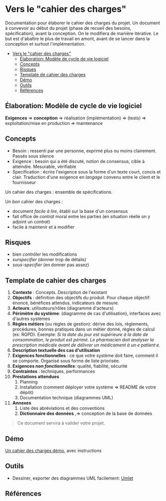 # Vers le "cahier des charges"

Documentation pour élaborer le cahier des charges du projet. Un document à convevoir au début du projet (phase de recueil des besoins, spécification), avant la conception. On le modifiera de manière itérative. Le but est d'abattre le plus de travail en amont, avant de se lancer dans la conception et surtout l'implémentation.

- [Vers le "cahier des charges"](#vers-le-cahier-des-charges)
  - [Élaboration: Modèle de cycle de vie logiciel](#élaboration-modèle-de-cycle-de-vie-logiciel)
  - [Concepts](#concepts)
  - [Risques](#risques)
  - [Template de cahier des charges](#template-de-cahier-des-charges)
  - [Démo](#démo)
  - [Outils](#outils)
  - [Références](#références)


## Élaboration: Modèle de cycle de vie logiciel

**Exigences** => **conception** => réalisation (implémentation) => (tests) => exploitation/mise en production => maintenance

## Concepts

- Besoin : ressenti par une personne, exprimé plus ou moins clairement. Passés sous silence
- Exigence : besoin qui a été discuté, notion de consensus, cible à atteindre. Mesurable, vérifiable
- Specification : écrire l'exigence sous la forme d'un texte court, concis et clair. Traduction d'une exigence en *langage* convenu entre le client et le fournisseur

Un cahier des charges : ensemble de spécifications.

Un *bon* cahier des charges : 

- document *facile à lire*, établi sur la base d'un consensus
- fait office de *contrat* moral entre les parties (en situation réelle on y adjoint un *contrat*)
- facile à maintenir et à modifier

## Risques

- bien *contrôler* les modifications
- *surspecifier* (donner trop de détails)
- *sous-specifier* (en donner pas assez)

## Template de cahier des charges

1. **Contexte** : Concepts. Description de l'existant
2. **Objectifs** : définition des objectifs du produit. Pour chaque objectif: énoncé, bénéfices attendus, indicateurs de mesure.
3. **Acteurs**: *utilisateurs*/rôles (diagramme d'acteurs)
4. **Périmètre du système**: (diagramme de cas d'utilisation), interfaces avec d'autres systèmes
5. **Règles métiers** (ou règles de gestion): dérive des lois, règlements, procédures, bonnes pratiques dans un métier donné, règles de calcul (ex: RGPD). Exemple: *Si la date du jour est supérieure à la date de consommation, le produit est périmé.* *Le pharmacien doit analyser la prescription médicale avant de délivrer un médicament à un·e patient·e.*
6. **Description textuelle des cas d'utilisation**
7. **Exigences fonctionnelles** : ce que votre système doit faire, comment il se comporte. Organisé sous forme de liste priorisée.
8. **Exigences *non fonctionnelles***: qualité, fiabilité, sécurité 
9. **Contraintes** : techniques, performances
10. **Prestations attendues**
    1.  Planning
    2.  Installation (comment déployer votre système => README de votre dépôt)
    3.  Documentation technique (diagrammes UML)
11. **Annexes**
    1.  Liste des abréviations et des conventions
    2.  **Dictionnaire des données** ,=> conception de la base de données

> Ce document servira à valider votre projet.

## Démo

[Un cahier des charges démo](./cahier-des-charges-exemples/cdc.md), avec instructions

## Outils

- Dessiner, exporter des diagrammes UML facilement: [Umlet](https://www.umlet.com/)

## Références